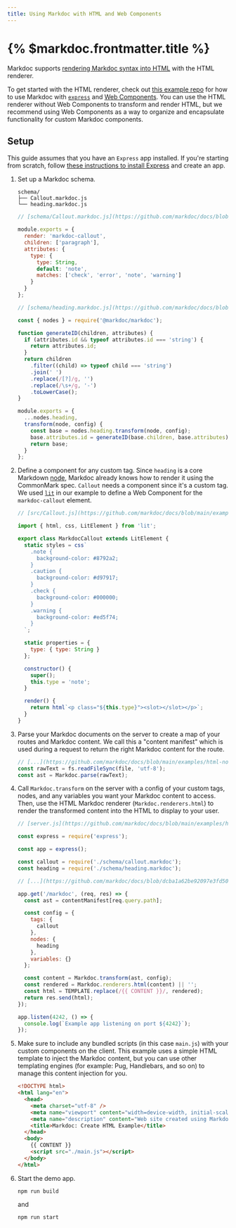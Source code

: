 ```yaml
---
title: Using Markdoc with HTML and Web Components
---
```


# {% $markdoc.frontmatter.title %}

Markdoc supports [rendering Markdoc syntax into HTML](/docs/render#html) with the HTML renderer.

To get started with the HTML renderer, check out [this example repo](https://github.com/markdoc/docs/tree/main/examples/html-nodejs) for how to use Markdoc with [`express`](https://expressjs.com/) and [Web Components](https://developer.mozilla.org/en-US/docs/Web/Web_Components). You can use the HTML renderer without Web Components to transform and render HTML, but we recommend using Web Components as a way to organize and encapsulate functionality for custom Markdoc components.

## Setup

This guide assumes that you have an `Express` app installed. If you're starting from scratch, follow [these instructions to install Express](https://expressjs.com/en/starter/installing.html) and create an app.

1. Set up a Markdoc schema.

   ```shell
   schema/
   ├── Callout.markdoc.js
   └── heading.markdoc.js
   ```

   ```js
   // [schema/Callout.markdoc.js](https://github.com/markdoc/docs/blob/main/examples/html-nodejs/schema/Callout.markdoc.js)

   module.exports = {
     render: 'markdoc-callout',
     children: ['paragraph'],
     attributes: {
       type: {
         type: String,
         default: 'note',
         matches: ['check', 'error', 'note', 'warning']
       }
     }
   };
   ```

   ```js
   // [schema/heading.markdoc.js](https://github.com/markdoc/docs/blob/main/examples/html-nodejs/schema/heading.markdoc.js)

   const { nodes } = require('@markdoc/markdoc');

   function generateID(children, attributes) {
     if (attributes.id && typeof attributes.id === 'string') {
       return attributes.id;
     }
     return children
       .filter((child) => typeof child === 'string')
       .join(' ')
       .replace(/[?]/g, '')
       .replace(/\s+/g, '-')
       .toLowerCase();
   }

   module.exports = {
     ...nodes.heading,
     transform(node, config) {
       const base = nodes.heading.transform(node, config);
       base.attributes.id = generateID(base.children, base.attributes);
       return base;
     }
   };
   ```

2. Define a component for any custom tag. Since `heading` is a core Markdown [node](/docs/nodes), Markdoc already knows how to render it using the CommonMark spec. `Callout` needs a component since it's a custom tag. We used [`lit`](https://lit.dev/docs/) in our example to define a Web Component for the `markdoc-callout` element.

   ```js
   // [src/Callout.js](https://github.com/markdoc/docs/blob/main/examples/html-nodejs/src/Callout.js)

   import { html, css, LitElement } from 'lit';

   export class MarkdocCallout extends LitElement {
     static styles = css`
       .note {
         background-color: #8792a2;
       }
       .caution {
         background-color: #d97917;
       }
       .check {
         background-color: #000000;
       }
       .warning {
         background-color: #ed5f74;
       }
     `;

     static properties = {
       type: { type: String }
     };

     constructor() {
       super();
       this.type = 'note';
     }

     render() {
       return html`<p class="${this.type}"><slot></slot></p>`;
     }
   }
   ```

3. Parse your Markdoc documents on the server to create a map of your routes and Markdoc content. We call this a "content manifest" which is used during a request to return the right Markdoc content for the route.

   ```js
   // [...](https://github.com/markdoc/docs/blob/main/examples/html-nodejs/createContentManifest.js#L19-L20)
   const rawText = fs.readFileSync(file, 'utf-8');
   const ast = Markdoc.parse(rawText);
   ```

4. Call `Markdoc.transform` on the server with a config of your custom tags, nodes, and any variables you want your Markdoc content to access. Then, use the HTML Markdoc renderer (`Markdoc.renderers.html`) to render the transformed content into the HTML to display to your user.

   ```js
   // [server.js](https://github.com/markdoc/docs/blob/main/examples/html-nodejs/server.js#L47)

   const express = require('express');

   const app = express();

   const callout = require('./schema/callout.markdoc');
   const heading = require('./schema/heading.markdoc');

   // [...](https://github.com/markdoc/docs/blob/dcba1a62be92097e3fd50c21e05fd6d2ea709312/examples/react-nodejs/server.js#L8-L14)

   app.get('/markdoc', (req, res) => {
     const ast = contentManifest[req.query.path];

     const config = {
       tags: {
         callout
       },
       nodes: {
         heading
       },
       variables: {}
     };

     const content = Markdoc.transform(ast, config);
     const rendered = Markdoc.renderers.html(content) || '';
     const html = TEMPLATE.replace(/{{ CONTENT }}/, rendered);
     return res.send(html);
   });

   app.listen(4242, () => {
     console.log(`Example app listening on port ${4242}`);
   });
   ```

5. Make sure to include any bundled scripts (in this case `main.js`) with your custom components on the client. This example uses a simple HTML template to inject the Markdoc content, but you can use other templating engines (for example: Pug, Handlebars, and so on) to manage this content injection for you.

   ```html
   <!DOCTYPE html>
   <html lang="en">
     <head>
       <meta charset="utf-8" />
       <meta name="viewport" content="width=device-width, initial-scale=1" />
       <meta name="description" content="Web site created using Markdoc" />
       <title>Markdoc: Create HTML Example</title>
     </head>
     <body>
       {{ CONTENT }}
       <script src="./main.js"></script>
     </body>
   </html>
   ```

6. Start the demo app.
   ```shell
   npm run build
   ```
   and
   ```shell
   npm run start
   ```
